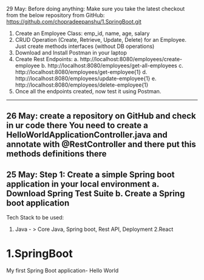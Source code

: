 29 May:
Before doing anything:
Make sure you take the latest checkout from the below repository from GitHub:
https://github.com/chopradeepanshu/1.SpringBoot.git

1. Create an Employee Class: emp_id, name, age, salary
2. CRUD Operation (Create, Retrieve, Update, Delete) for an Employee. Just create methods interfaces (without DB operations)
3. Download and Install Postman in your laptop
4. Create Rest Endpoints:
   a. http://localhost:8080/employees/create-employee
   b. http://localhost:8080/employees/get-all-employees
   c. http://localhost:8080/employees/get-employee{1}
   d. http://localhost:8080/employees/update-employee{1}
   e. http://localhost:8080/employees/delete-employee{1}
5. Once all the endpoints created, now test it using Postman.
--------------------------------------------------------------
26 May:
create a repository on GitHub and check in ur code there
You need to create a HelloWorldApplicationController.java and annotate with @RestController and there put this methods definitions there
--------------------------------------------------------------
25 May:
Step 1: Create a simple Spring boot application in your local environment
a. Download Spring Test Suite
b. Create a Spring boot application
--------------------------------------------------------------
Tech Stack to be used:
1. Java - > Core Java, Spring boot, Rest API, Deployment
2.React
# 1.SpringBoot
My first Spring Boot application- Hello World 
